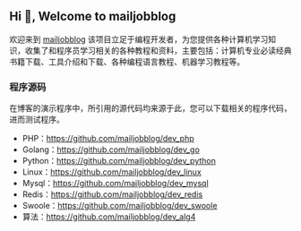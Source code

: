 ## Hi 👋, Welcome to mailjobblog

<!--

**Here are some ideas to get you started:**

🙋‍♀️ A short introduction - what is your organization all about?
🌈 Contribution guidelines - how can the community get involved?
👩‍💻 Useful resources - where can the community find your docs? Is there anything else the community should know?
🍿 Fun facts - what does your team eat for breakfast?
🧙 Remember, you can do mighty things with the power of [Markdown](https://docs.github.com/github/writing-on-github/getting-started-with-writing-and-formatting-on-github/basic-writing-and-formatting-syntax)
-->

欢迎来到 [mailjobblog](https://github.com/mailjobblog) 该项目立足于编程开发者，为您提供各种计算机学习知识，收集了和程序员学习相关的各种教程和资料，主要包括：计算机专业必读经典书籍下载、工具介绍和下载、各种编程语言教程、机器学习教程等。

### 程序源码

在博客的演示程序中，所引用的源代码均来源于此，您可以下载相关的程序代码，进而测试程序。

- PHP：https://github.com/mailjobblog/dev_php
- Golang：https://github.com/mailjobblog/dev_go
- Python：https://github.com/mailjobblog/dev_python
- Linux：https://github.com/mailjobblog/dev_linux
- Mysql：https://github.com/mailjobblog/dev_mysql
- Redis：https://github.com/mailjobblog/dev_redis
- Swoole：https://github.com/mailjobblog/dev_swoole
- 算法：https://github.com/mailjobblog/dev_alg4
